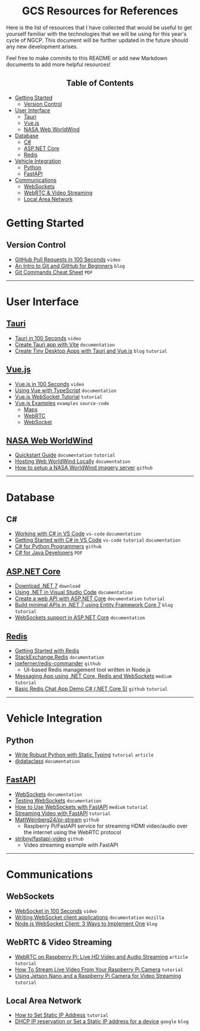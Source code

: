 <h1 align="center">GCS Resources for References</h1>

Here is the list of resources that I have collected that would be useful to get yourself familiar with the technologies that we will be using for this year's cycle of NGCP. This document will be further updated in the future should any new development arises. 

Feel free to make commits to this README or add new Markdown documents to add more helpful resources!
<h2 align="center">Table of Contents</h2>

- [Getting Started](#getting-started)
  - [Version Control](#version-control)
- [User Interface](#user-interface)
  - [Tauri](#tauri)
  - [Vue.js](#vuejs)
  - [NASA Web WorldWind](#nasa-web-worldwind)
- [Database](#database)
  - [C#](#c)
  - [ASP.NET Core](#aspnet-core)
  - [Redis](#redis)
- [Vehicle Integration](#vehicle-integration)
  - [Python](#python)
  - [FastAPI](#fastapi)
- [Communications](#communications)
  - [WebSockets](#websockets)
  - [WebRTC \& Video Streaming](#webrtc--video-streaming)
  - [Local Area Network](#local-area-network)


# Getting Started
## Version Control
* [GitHub Pull Requests in 100 Seconds](https://www.youtube.com/watch?v=8lGpZkjnkt4) `video`
* [An Intro to Git and GitHub for Beginners](https://product.hubspot.com/blog/git-and-github-tutorial-for-beginners) `blog`
* [Git Commands Cheat Sheet](https://education.github.com/git-cheat-sheet-education.pdf) `PDF`

---
# User Interface
## [Tauri](https://tauri.app)
* [Tauri in 100 Seconds](https://www.youtube.com/watch?v=-X8evddpu7M) `video`
* [Create Tauri app with Vite](https://tauri.app/v1/guides/getting-started/setup/vite/) `documentation`
* [Create Tiny Desktop Apps with Tauri and Vue.js](https://www.smashingmagazine.com/2020/07/tiny-desktop-apps-tauri-vuejs/) `blog` `tutorial` 

## [Vue.js](https://vuejs.org/guide/introduction.html)
* [Vue.js in 100 Seconds](https://www.youtube.com/watch?v=nhBVL41-_Cw) `video`
* [Using Vue with TypeScript](https://vuejs.org/guide/typescript/overview.html) `documentation`
* [Vue.js WebSocket Tutorial](https://tutorialedge.net/javascript/vuejs/vuejs-websocket-tutorial/) `tutorial`
* [Vue.js Examples](https://vuejsexamples.com/) `examples` `source-code`
  * [Maps](https://vuejsexamples.com/tag/maps/)
  * [WebRTC](https://vuejsexamples.com/tag/webrtc/)
  * [WebSocket](https://vuejsexamples.com/tag/websocket/)

## [NASA Web WorldWind](https://worldwind.arc.nasa.gov/web/)
* [Quickstart Guide](https://worldwind.arc.nasa.gov/web/get-started/#anchor) `documentation` `tutorial`
* [Hosting Web WorldWind Locally](https://worldwind.arc.nasa.gov/web/tutorials/offline-example/) `documentation`
* [How to setup a NASA WorldWind imagery server](https://gist.github.com/emxsys/f8c7a8dd5cf0060387ce50aa3f186bac) `github` 

---
# Database
## C#
* [Working with C# in VS Code](https://code.visualstudio.com/docs/languages/csharp) `vs-code` `documentation`
* [Getting Started with C# in VS Code](https://code.visualstudio.com/docs/csharp/get-started) `vs-code` `tutorial` `documentation` 
* [C# for Python Programmers](https://gist.github.com/mrkline/8302959) `github`
* [C# for Java Developers](https://download.microsoft.com/download/D/E/E/DEE91FC0-7AA9-4F6E-9FFA-8658AA0FA080/CSharp%20for%20Java%20Developers%20-%20Cheat%20Sheet.pdf) `PDF`

## [ASP.NET Core](https://learn.microsoft.com/en-us/aspnet/core/web-api/?view=aspnetcore-7.0)
* [Download .NET 7](https://dotnet.microsoft.com/en-us/download) `download`
* [Using .NET in Visual Studio Code](https://code.visualstudio.com/docs/languages/dotnet) `documentation`
* [Create a web API with ASP.NET Core](https://learn.microsoft.com/en-us/aspnet/core/tutorials/first-web-api?view=aspnetcore-7.0&tabs=visual-studio)  `documentation` `tutorial`
* [Build minimal APIs in .NET 7 using Entity Framework Core 7](https://www.c-sharpcorner.com/article/build-minimal-apis-in-net-7-using-entity-framework-core-7/) `blog` `tutorial`
* [WebSockets support in ASP.NET Core](https://learn.microsoft.com/en-us/aspnet/core/fundamentals/websockets?view=aspnetcore-7.0) `documentation`

## [Redis](https://redis.io/docs/)
* [Getting Started with Redis](https://redis.io/docs/getting-started/)
* [StackExchange.Redis](https://stackexchange.github.io/StackExchange.Redis/) `documentation`
* [joeferner/redis-commander](https://github.com/joeferner/redis-commander) `github`
  * UI-based Redis management tool written in Node.js
* [Messaging App using .NET Core, Redis and WebSockets](https://bercovici-adrian-simon.medium.com/ctesiphon-chat-application-using-net-redis-pub-sub-and-websockets-bd12b8032f8b) `medium` `tutorial`
* [Basic Redis Chat App Demo C# (.NET Core 5)](https://github.com/redis-developer/basic-redis-chat-app-demo-dotnet) `github` `tutorial`

---
# Vehicle Integration
## Python
* [Write Robust Python with Static Typing](https://towardsdatascience.com/data-science-write-robust-python-with-static-typing-c71b9c9c8044) `tutorial` `article`
* [@dataclass](https://docs.python.org/3/library/dataclasses.html) `documentation`

## [FastAPI](https://fastapi.tiangolo.com)
* [WebSockets](https://fastapi.tiangolo.com/advanced/websockets/) `documentation`
* [Testing WebSockets](https://fastapi.tiangolo.com/advanced/testing-websockets/?h=websocket) `documentation`
* [How to Use WebSockets with FastAPI](https://medium.com/vacatronics/how-to-use-websocket-with-fastapi-8460db1c074) `medium` `tutorial`
* [Streaming Video with FastAPI](https://stribny.name/blog/fastapi-video/) `tutorial` 
* [MattWeinberg24/pi-stream](https://github.com/MattWeinberg24/pi-stream) `github`
  * Raspberry Pi/FastAPI service for streaming HDMI video/audio over the internet using the WebRTC protocol
* [stribny/fastapi-video](https://github.com/stribny/fastapi-video) `github`
  * Video streaming example with FastAPI

---
# Communications
## WebSockets
* [WebSocket in 100 Seconds](https://www.youtube.com/watch?v=1BfCnjr_Vjg) `video`
* [Writing WebSocket client applications](https://developer.mozilla.org/en-US/docs/Web/API/WebSockets_API/Writing_WebSocket_client_applications) `documentation` `mozilla`
* [Node.js WebSocket Client: 3 Ways to Implement One](https://stateful.com/blog/nodejs-websocket-client) `blog`

## WebRTC & Video Streaming
* [WebRTC on Raspberry Pi: Live HD Video and Audio Streaming](https://www.highvoltagecode.com/post/webrtc-on-raspberry-pi-live-hd-video-and-audio-streaming) `article` `tutorial`
* [How To Stream Live Video From Your Raspberry Pi Camera](https://www.tomshardware.com/how-to/stream-live-video-raspberry-pi) `tutorial`
* [Using Jetson Nano and a Raspberry Pi Camera for Video Streaming](https://maker.pro/nvidia-jetson/tutorial/streaming-real-time-video-from-rpi-camera-to-browser-on-jetson-nano-with-flask) `tutorial`

## Local Area Network
* [How to Set Static IP Address](https://www.trendnet.com/press/resource-library/how-to-set-static-ip-address) `tutorial`
* [DHCP IP reservation or Set a Static IP address for a device](https://support.google.com/googlenest/answer/6274660?hl=en) `google` `blog`